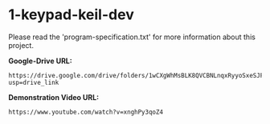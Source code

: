 # 1-keypad-keil-dev

Please read the 'program-specification.txt' for more information about this
project.

**Google-Drive URL:**
```
https://drive.google.com/drive/folders/1wCXgWhMsBLK8QVCBNLnqxRyyoSxeSJFC?usp=drive_link
```

**Demonstration Video URL:**
```
https://www.youtube.com/watch?v=xnghPy3qoZ4
```
